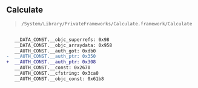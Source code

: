 ## Calculate

> `/System/Library/PrivateFrameworks/Calculate.framework/Calculate`

```diff

   __DATA_CONST.__objc_superrefs: 0x98
   __DATA_CONST.__objc_arraydata: 0x958
   __AUTH_CONST.__auth_got: 0xdb0
-  __AUTH_CONST.__auth_ptr: 0x350
+  __AUTH_CONST.__auth_ptr: 0x308
   __AUTH_CONST.__const: 0x2670
   __AUTH_CONST.__cfstring: 0x3ca0
   __AUTH_CONST.__objc_const: 0x61b8

```
